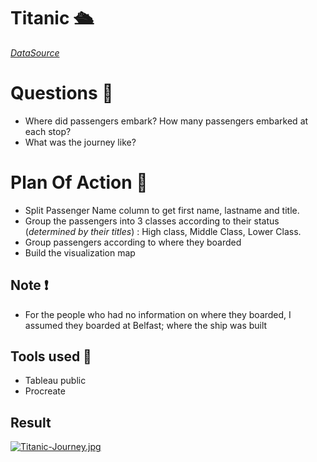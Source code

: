 # Titanic 🛳️
[_DataSource_](https://gist.githubusercontent.com/michhar/2dfd2de0d4f8727f873422c5d959fff5/raw/fa71405126017e6a37bea592440b4bee94bf7b9e/titanic.csv)

# Questions 🙋
- Where did passengers embark? How many passengers embarked at each stop?
- What was the journey like?

# Plan Of Action 📅
- Split Passenger Name column to get first name, lastname and title.
- Group the passengers into 3 classes according to their status (_determined by their titles_) : High class, Middle Class, Lower Class.
- Group passengers according to where they boarded
- Build the visualization map

## Note ❗
- For the people who had no information on where they boarded, I assumed they boarded at Belfast; where the ship was built


## Tools used 🧰
- Tableau public
- Procreate 

## Result
[![Titanic-Journey.jpg](https://i.postimg.cc/HLDnvbCd/Titanic-Final.jpg)](https://github.com/lagom-QB/Titanic/blob/main/Titanic%20Journey.jpg)
